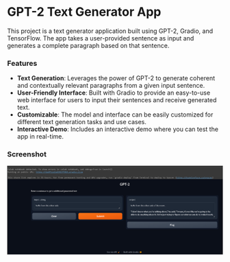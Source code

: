 # GPT-2 Text Generator App

This project is a text generator application built using GPT-2, Gradio, and TensorFlow. The app takes a user-provided sentence as input and generates a complete paragraph based on that sentence.

### Features
- **Text Generation**: Leverages the power of GPT-2 to generate coherent and contextually relevant paragraphs from a given input sentence.
- **User-Friendly Interface**: Built with Gradio to provide an easy-to-use web interface for users to input their sentences and receive generated text.
- **Customizable**: The model and interface can be easily customized for different text generation tasks and use cases.
- **Interactive Demo**: Includes an interactive demo where you can test the app in real-time.

### Screenshot
![App Screenshot](Screenshot.png)

